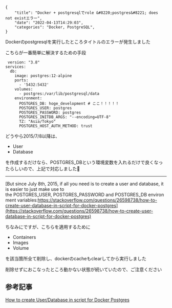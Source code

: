 ```metadata
{
    "title": "Docker + postgresqlでrole &#8220;postgres&#8221; does not existエラー",
    "date": "2022-04-13T14:29:03",
    "categories": "Docker, PostgreSQL",
}
```

Dockerのpostgresqlを実行したところタイトルのエラーが発生しました

こちらが一番簡単に解決するための手段

```docker
 version: "3.8"
services:
  db:
    image: postgres:12-alpine
    ports:
      - '5432:5432'
    volumes:
      - postgres:/var/lib/postgresql/data
    environment:
      POSTGRES_DB: hoge_development # ここ！！！！！
      POSTGRES_USER: postgres
      POSTGRES_PASSWORD: postgres
      POSTGRES_INITDB_ARGS: "--encoding=UTF-8"
      TZ: "Asia/Tokyo"
      POSTGRES_HOST_AUTH_METHOD: trust

```

どうやら2015/7/8以降は、

- User
- Database

を作成するだけなら、POSTGRES_DBという環境変数を入れるだけで良くなったらしいので、上記で対応しました🙌

<hr class="wp-block-separator">

[But since July 8th, 2015, if all you need is to create a user and database, it is easier to just make use to the POSTGRES_USER, POSTGRES_PASSWORD and POSTGRES_DB environment variables:https://stackoverflow.com/questions/26598738/how-to-create-user-database-in-script-for-docker-postgres](https://stackoverflow.com/questions/26598738/how-to-create-user-database-in-script-for-docker-postgres)

ちなみにですが、こちらを適用するために

- Containers
- Images
- Volume

を該当箇所全て削除し、dockerのcacheもclearしてから実行しました

削除せずにおこなったところ動かない状態が続いていたので、ご注意ください

## 参考記事

[How to create User/Database in script for Docker Postgres](https://stackoverflow.com/questions/26598738/how-to-create-user-database-in-script-for-docker-postgres)
